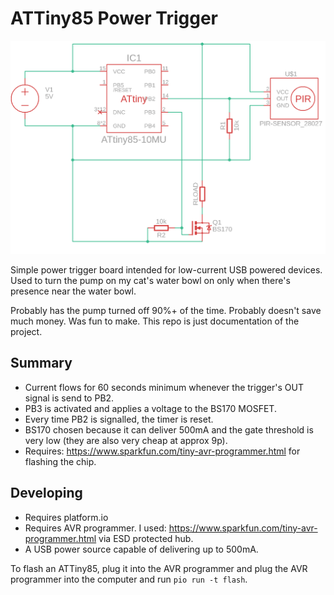 # ATTiny85 Power Trigger
![Schematic](schematic.png)

Simple power trigger board intended for low-current USB powered devices. Used to turn the pump on my cat's water bowl on only when there's presence near the water bowl.

Probably has the pump turned off 90%+ of the time. Probably doesn't save much money. Was fun to make. This repo is just documentation of the project.

## Summary
- Current flows for 60 seconds minimum whenever the trigger's OUT signal is send to PB2.
- PB3 is activated and applies a voltage to the BS170 MOSFET.
- Every time PB2 is signalled, the timer is reset.
- BS170 chosen because it can deliver 500mA and the gate threshold is very low (they are also very cheap at approx 9p).
- Requires: https://www.sparkfun.com/tiny-avr-programmer.html for flashing the chip.

## Developing
- Requires platform.io
- Requires AVR programmer. I used: https://www.sparkfun.com/tiny-avr-programmer.html via ESD protected hub.
- A USB power source capable of delivering up to 500mA.

To flash an ATTiny85, plug it into the AVR programmer and plug the AVR programmer into the computer and run `pio run -t flash`.